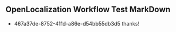## OpenLocalization Workflow Test MarkDown

* 467a37de-8752-411d-a86e-d54bb55db3d5 
thanks!



<!--HONumber=Jan16_HO2-->
